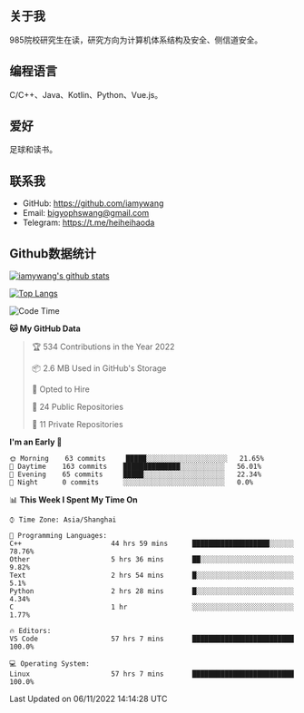 ## 关于我

985院校研究生在读，研究方向为计算机体系结构及安全、侧信道安全。

## 编程语言

C/C++、Java、Kotlin、Python、Vue.js。

## 爱好

足球和读书。

## 联系我

- GitHub: https://github.com/iamywang
- Email: bigyophswang@gmail.com
- Telegram: https://t.me/heiheihaoda

## Github数据统计

[![iamywang's github stats](https://github-readme-stats.vercel.app/api?username=iamywang&count_private=true&show_icons=true)]()

[![Top Langs](https://github-readme-stats.vercel.app/api/top-langs/?username=iamywang&layout=compact)]()

<!--START_SECTION:waka-->
![Code Time](http://img.shields.io/badge/Code%20Time-520%20hrs%2018%20mins-blue)

**🐱 My GitHub Data** 

> 🏆 534 Contributions in the Year 2022
 > 
> 📦 2.6 MB Used in GitHub's Storage 
 > 
> 💼 Opted to Hire
 > 
> 📜 24 Public Repositories 
 > 
> 🔑 11 Private Repositories  
 > 
**I'm an Early 🐤** 

```text
🌞 Morning    63 commits     █████░░░░░░░░░░░░░░░░░░░░   21.65% 
🌆 Daytime    163 commits    ██████████████░░░░░░░░░░░   56.01% 
🌃 Evening    65 commits     █████░░░░░░░░░░░░░░░░░░░░   22.34% 
🌙 Night      0 commits      ░░░░░░░░░░░░░░░░░░░░░░░░░   0.0%

```


📊 **This Week I Spent My Time On** 

```text
⌚︎ Time Zone: Asia/Shanghai

💬 Programming Languages: 
C++                      44 hrs 59 mins      ███████████████████░░░░░░   78.76% 
Other                    5 hrs 36 mins       ██░░░░░░░░░░░░░░░░░░░░░░░   9.82% 
Text                     2 hrs 54 mins       █░░░░░░░░░░░░░░░░░░░░░░░░   5.1% 
Python                   2 hrs 28 mins       █░░░░░░░░░░░░░░░░░░░░░░░░   4.34% 
C                        1 hr                ░░░░░░░░░░░░░░░░░░░░░░░░░   1.77%

🔥 Editors: 
VS Code                  57 hrs 7 mins       █████████████████████████   100.0%

💻 Operating System: 
Linux                    57 hrs 7 mins       █████████████████████████   100.0%

```


 Last Updated on 06/11/2022 14:14:28 UTC
<!--END_SECTION:waka-->
